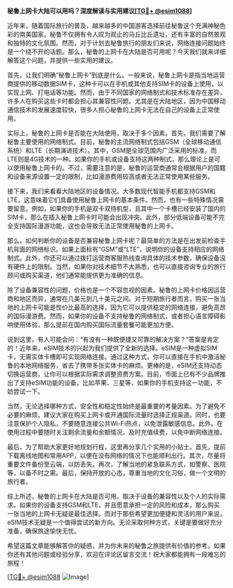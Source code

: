 **秘鲁上网卡大陆可以用吗？深度解读与实用建议[[TG💪+ @esim1088](https://t.me/s/esim1088)]**

近年来，随着国际旅行的普及，越来越多的中国游客选择前往秘鲁这个充满神秘色彩的南美国家。秘鲁不仅拥有令人叹为观止的马丘比丘遗址，还有丰富的自然景观和独特的文化氛围。然而，对于计划去秘鲁旅行的朋友们来说，网络连接问题始终是一个绕不开的话题。那么，秘鲁的上网卡在大陆是否可用呢？今天我们就来详细解答这个问题，并提供一些实用的建议。

首先，让我们明确“秘鲁上网卡”到底是什么。一般来说，秘鲁上网卡是指当地运营商提供的移动数据SIM卡，这种卡可以在手机或其他支持SIM卡的设备上使用，以实现上网、打电话等功能。然而，由于不同国家的网络制式和技术标准存在差异，许多人在购买这些卡时都会担心其兼容性问题。尤其是在大陆地区，因为中国移动通信技术的发展速度较快，很多人担心秘鲁的上网卡无法在自己的设备上正常使用。

实际上，秘鲁的上网卡是否能在大陆使用，取决于多个因素。首先，我们需要了解秘鲁主要使用的网络制式。目前，秘鲁的主流网络制式包括GSM（全球移动通信系统）和LTE（长期演进技术）。其中，GSM是全球范围内广泛采用的标准，而LTE则是4G技术的一种。如果你的手机或设备支持这两种制式，那么理论上是可以使用秘鲁上网卡的。不过，需要注意的是，秘鲁的运营商通常会根据用户的国籍和设备来源设置一定的限制，比如漫游费用较高或者无法正常使用某些服务。

接下来，我们来看看大陆地区的设备情况。大多数现代智能手机都支持GSM和LTE，这意味着它们具备使用秘鲁上网卡的基本条件。然而，也有一些特殊情况需要留意。例如，如果你的手机是双卡双待机型，且其中一个卡槽已经安装了国内的SIM卡，那么在插入秘鲁上网卡时可能会出现冲突。此外，部分低端设备可能不完全支持国际漫游功能，这也会导致无法正常使用秘鲁的上网卡。

那么，如何判断你的设备是否兼容秘鲁上网卡呢？最简单的方法是在出发前检查手机背面的网络标识。如果上面标有“GSM”或“LTE”，说明你的设备支持相应的网络制式。此外，你还可以通过拨打运营商客服热线查询具体的技术参数，确保设备没有硬件上的限制。当然，如果你对技术细节不太熟悉，也可以直接咨询专业的旅行顾问或购买渠道，他们通常能提供更为准确的信息。

除了设备兼容性的问题，价格也是一个不容忽视的因素。秘鲁的上网卡价格因运营商和地区而异，通常在几美元到几十美元之间。对于短期旅行者而言，购买一张当地的上网卡可能是性价比最高的选择，因为它可以提供稳定的网络连接，避免高昂的国际漫游费。然而，如果你的设备不支持秘鲁的网络制式，或者担心语言障碍影响使用体验，那么提前在国内购买国际流量套餐可能更加方便。

说到这里，有人可能会问：“有没有一种既便捷又可靠的解决方案？”答案是肯定的！近年来，eSIM技术的兴起为我们提供了全新的选择。eSIM是一种虚拟SIM卡，无需实体卡槽即可实现网络连接。通过这种方式，你可以直接在手机中激活秘鲁的本地网络服务，省去了携带多张实体卡的麻烦。更棒的是，eSIM还支持动态切换运营商，让你可以根据实际需求调整资费方案。目前，市面上已有不少品牌推出了支持eSIM功能的设备，比如苹果、三星等，如果你的手机支持这一功能，不妨尝试一下。

当然，无论选择哪种方式，安全性和稳定性始终是最重要的考量因素。为了避免不必要的麻烦，建议大家在购买上网卡或开通国际流量时选择正规渠道。同时，也要注意保护个人隐私，不要随意连接公共Wi-Fi热点，以免泄露敏感信息。此外，在使用过程中要随时关注剩余流量和余额情况，及时充值续费，以免中断网络连接。

最后，为了帮助大家更好地规划行程，这里再分享几个实用的小贴士。首先，提前下载离线地图和常用APP，以便在没有网络的情况下也能顺利出行。其次，尽量将重要文件备份至云端，以防丢失。再次，了解当地的紧急联系方式，如警察、医院等，以备不时之需。最后，保持开放的心态，尊重当地的文化习俗，做一个文明的旅行者。

综上所述，秘鲁的上网卡在大陆是否可用，取决于设备的兼容性以及个人的实际需求。如果你的设备支持GSM和LTE，并且愿意承担一定的风险和成本，那么购买一张当地的上网卡无疑是最佳选择。而对于那些希望更加便捷和灵活的用户来说，eSIM技术无疑是一个值得尝试的新方向。无论采取何种方式，关键是要做好充分准备，确保旅途愉快无忧。

希望这篇文章能够解答你的疑惑，并为你未来的秘鲁之旅提供有价值的参考。如果你还有其他问题或经验分享，欢迎在评论区留言交流！祝大家都能拥有一段难忘的旅程！

[[TG💪+ @esim1088](https://t.me/s/esim1088) ![Image](https://i.postimg.cc/4NQfJmqS/Snipaste-2025-05-13-00-14-12.png)]